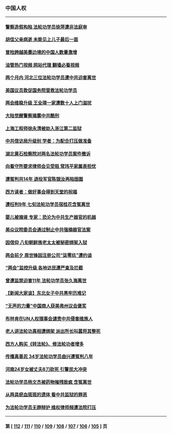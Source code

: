 ### 中国人权
---
#### [警察造假构陷 法轮功学员徐萍遭非法庭审](../../pages/ncid278/n13946469.md?03110445) 
#### [胡佳父亲病逝 未能见上儿子最后一面](../../pages/ncid278/n13947415.md?03110445) 
#### [冒险跨越美墨边境的中国人数量激增](../../pages/ncid278/n13946742.md?03110445) 
#### [油管热门视频 网站代理 翻墙必看视频](http://138.2.39.72:81/youtube.html?epic-marker?03110445)
#### [两个月内 河北三位法轮功学员遭中共迫害离世](../../pages/ncid278/n13945856.md?03110445) 
#### [美国议员敦促国务院营救法轮功学员](../../pages/ncid278/n13945791.md?03110445) 
#### [两会维稳升级 王全璋一家遭数十人上门滋扰](../../pages/ncid278/n13946416.md?03110445) 
#### [大陆觉醒警察揭露中共酷刑](../../pages/ncid278/n13937616.md?03110445) 
#### [上海工程师徐永清被劫入浙江第二监狱](../../pages/ncid278/n13945041.md?03110445) 
#### [中共信访局升级别 学者：为配合打压做准备](../../pages/ncid278/n13945602.md?03110445) 
#### [湖北黄石检察院对两名法轮功学员案件撤诉](../../pages/ncid278/n13944382.md?03110445) 
#### [向看守所要求律师会见受阻 常玮平家属表担忧](../../pages/ncid278/n13944719.md?03110445) 
#### [遭冤判共14年 退役军官陈银汝再陷囹圄](../../pages/ncid278/n13943569.md?03110445) 
#### [西方读者：做好事会得到天堂的祝福](../../pages/ncid278/n13943151.md?03110445) 
#### [遭枉判9年 七旬法轮功学员宿桂花含冤离世](../../pages/ncid278/n13943708.md?03110445) 
#### [婴儿被摘肾 专家：恐沦为中共生产器官的机器](../../pages/ncid278/n13944074.md?03110445) 
#### [美众议院委员会通过制止中共强摘器官法案](../../pages/ncid278/n13943637.md?03110445) 
#### [因信仰 八旬朝鲜族老太太被秘密绑架入狱](../../pages/ncid278/n13942333.md?03110445) 
#### [两会前夕 周世锋因注册公司“柒零玖”遭约谈](../../pages/ncid278/n13942894.md?03110445) 
#### [“两会”监控升级 各地访民遭严查及拦截](../../pages/ncid278/n13942702.md?03110445) 
#### [曾遭监禁迫害11年 法轮功学员张久海离世](../../pages/ncid278/n13941569.md?03110445) 
#### [【新闻大家谈】东北女子中共黑牢历难记](../../pages/ncid278/n13942450.md?03110445) 
#### [“无声的力量”中国商人获美弗州议会褒奖](../../pages/ncid278/n13941208.md?03110445) 
#### [布林肯在UN人权理事会谴责中共侵害维族人](../../pages/ncid278/n13941841.md?03110445) 
#### [老人讲法轮功真相遭绑架 派出所长叫嚣将其整死](../../pages/ncid278/n13939553.md?03110445) 
#### [西方人购买《转法轮》、修法轮功者增多](../../pages/ncid278/n13939369.md?03110445) 
#### [传播真善忍 34岁法轮功学员曲兴遭冤判八年](../../pages/ncid278/n13939536.md?03110445) 
#### [河南24岁女被丈夫8刀砍死 引警民大冲突](../../pages/ncid278/n13939491.md?03110445) 
#### [法轮功学员杨文杰被药物摧残致疯 含冤离世](../../pages/ncid278/n13938659.md?03110445) 
#### [从两具瘀血斑斑的遗体 看中共监狱的罪恶](../../pages/ncid278/n13936388.md?03110445) 
#### [为法轮功学员无罪辩护 维权律师频遭法院打压](../../pages/ncid278/n13937296.md?03110445) 

---
#### 第 [ [112](./112.md?03110445) / [111](./111.md?03110445) / [110](./110.md?03110445) / [109](./109.md?03110445) / [108](./108.md?03110445) / [107](./107.md?03110445) / [106](./106.md?03110445) / [105](./105.md?03110445) ] 页

